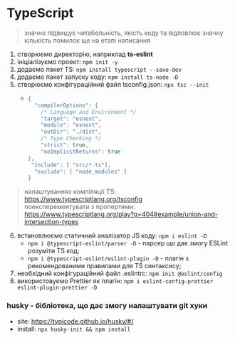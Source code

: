 # TypeScript

> значно підвищує читабельність, якість коду та відловлює значну кількість помилок ще на етапі написання

1. створюємо директорію, наприклад **ts-eslint**
2. ініціалізуємо проект: ``npm init -y``
3. додаємо пакет TS: ``npm install typescript --save-dev``
4. додаємо пакет запуску коду: ``npm install ts-node -D``
5. створюємо конфігураційний файл tsconfig.json: ``npx tsc --init``
    + ```go
      {
        "compilerOptions": {
          /* Language and Environment */
          "target": "esnext",
          "module": "esnext",
          "outDir": "./dist",
          /* Type Checking */
          "strict": true,
          "noImplicitReturns": true
      },
       "include": [ "src/*.ts"],
        "exclude": [ "node_modules" ]
      }
      ```

> налаштуваннях компіляції TS: https://www.typescriptlang.org/tsconfig \
> поексперементувати з пропертями: https://www.typescriptlang.org/play?q=404#example/union-and-intersection-types

6. встановлюємо статичний аналізатор JS коду: ``npm i eslint -D``
    + ``npm i @typescript-eslint/parser -D`` - парсер що дає змогу ESLint розуміти TS код;
    + ``npm i @typescript-eslint/eslint-plugin -D`` - плагін з рекомендованими правилами для TS синтаксису;
7. необхідний конфігураційний файл .eslintrc: ``npm init @eslint/config``
8. використовуємо Prettier як плагін: ``npm i eslint-config-prettier eslint-plugin-prettier -D``


### husky - бібліотека, що дає змогу налаштувати git хуки

* site: https://typicode.github.io/husky/#/
* install: ``npx husky-init && npm install``



